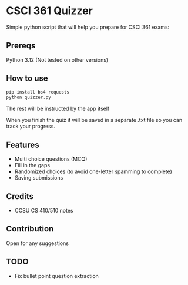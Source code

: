 # CSCI 361 Quizzer

Simple python script that will help you prepare for CSCI 361 exams:

## Prereqs

Python 3.12 (Not tested on other versions)

## How to use

```bash
pip install bs4 requests
python quizzer.py
```

The rest will be instructed by the app itself

When you finish the quiz it will be saved in a separate .txt file so you can track your progress.

## Features

- Multi choice questions (MCQ)
- Fill in the gaps
- Randomized choices (to avoid one-letter spamming to complete)
- Saving submissions

## Credits

- CCSU CS 410/510 notes

## Contribution

Open for any suggestions

## TODO

- Fix bullet point question extraction
